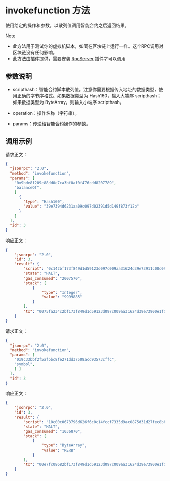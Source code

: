 # invokefunction 方法

使用给定的操作和参数，以散列值调用智能合约之后返回结果。

> [!Note]
>
> - 此方法用于测试你的虚拟机脚本，如同在区块链上运行一样。这个RPC调用对区块链没有任何影响。
> - 此方法由插件提供，需要安装 [RpcServer](https://github.com/neo-project/neo-modules/releases) 插件才可以调用

## 参数说明

- scripthash：智能合约脚本散列值。注意你需要根据传入地址的数据类型，使用正确的字节序格式。如果数据类型为 Hash160，输入大端序 scripthash；如果数据类型为 ByteArray，则输入小端序 scripthash。

- operation：操作名称（字符串）。

- params：传递给智能合约操作的参数。


## 调用示例

请求正文：

```json
{
  "jsonrpc": "2.0",
  "method": "invokefunction",
  "params": [
    "0x9bde8f209c88dd0e7ca3bf0af0f476cdd8207789",
    "balanceOf",
    [
      {
        "type": "Hash160",
        "value": "39e7394d6231aa09c097d02391d5d149f873f12b"
      }
    ]
  ],
  "id": 3
}
```

响应正文：

```json
{
    "jsonrpc": "2.0",
    "id": 3,
    "result": {
        "script": "0c142bf173f849d1d59123d097c009aa31624d39e73911c00c0962616c616e63654f660c14897720d8cd76f4f00abfa37c0edd889c208fde9b41627d5b52",
        "state": "HALT",
        "gas_consumed": "2007570",
        "stack": [
            {
                "type": "Integer",
                "value": "9999885"
            }
        ],
        "tx": "0075fa234c2bf173f849d1d59123d097c009aa31624d39e73900e1f50500000000269f120000000000dbe1200000003e0c142bf173f849d1d59123d097c009aa31624d39e73911c00c0962616c616e63654f660c14897720d8cd76f4f00abfa37c0edd889c208fde9b41627d5b5201420c40b9539b4affc196cc2dccf49df0d8ba962ed7cca1f2c5a708a5da4405a79263694464a9140d686445b5d3857abdd1322b3aeed6486490ef4c8b298460138de237290c2103b9c46c6d5c671ef5c21bc7aa7c30468aeb081a2e3895269adf947718d650ce1e0b410a906ad4"
    }
}
```

请求正文：

```json
{
  "jsonrpc": "2.0",
  "method": "invokefunction",
  "params": [
    "0x9c33bbf2f5afbbc8fe271dd37508acd93573cffc",
    "symbol",
    [ ]
  ],
  "id": 3
}
```

响应正文：

```json
{
    "jsonrpc": "2.0",
    "id": 3,
    "result": {
        "script": "10c00c0673796d626f6c0c14fccf7335d9ac0875d31d27fec8bbaff5f2bb339c41627d5b52",
        "state": "HALT",
        "gas_consumed": "1036870",
        "stack": [
            {
                "type": "ByteArray",
                "value": "RERB"
            }
        ],
        "tx": "00e7fc08682bf173f849d1d59123d097c009aa31624d39e73900e1f505000000007e3d120000000000c1e1200000002510c00c0673796d626f6c0c14fccf7335d9ac0875d31d27fec8bbaff5f2bb339c41627d5b5201420c4099b21d5356e17dcca7eea7940815f528c1bf9e5faddb5717a57b050e4afb71a82db068bd087888b780eebfcb8d8bca359d8f360d5a0876a8548afb36150f50cb290c2103b9c46c6d5c671ef5c21bc7aa7c30468aeb081a2e3895269adf947718d650ce1e0b410a906ad4"
    }
}
```
